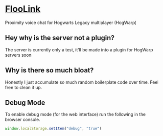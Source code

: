 # [FlooLink](https://floolink.tangerie.xyz/)

Proximity voice chat for Hogwarts Legacy multiplayer (HogWarp)

## Hey why is the server not a plugin?
The server is currently only a test, it'll be made into a plugin for HogWarp servers soon

## Why is there so much bloat?
Honestly I just accumulate so much random boilerplate code over time. Feel free to clean it up.

## Debug Mode
To enable debug mode (for the web interface) run the following in the browser console.

```js
window.localStorage.setItem("debug", "true")
```